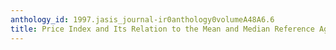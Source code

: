 ```yaml
---
anthology_id: 1997.jasis_journal-ir0anthology0volumeA48A6.6
title: Price Index and Its Relation to the Mean and Median Reference Age
---
```

